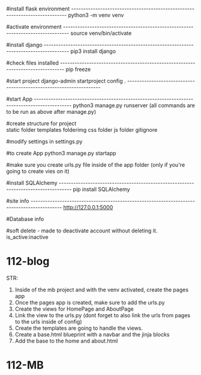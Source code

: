#install flask environment ----------------------------------------------------------------------------
python3 -m venv venv

#activate environment --------------------------------------------------------------------------------
source venv/bin/activate

#install django ----------------------------------------------------------------------------------------
pip3 install django

#check files installed --------------------------------------------------------------------------------
pip freeze

#start project
django-admin startproject config . -------------------------------------------------------------------

#start App ---------------------------------------------------------------------------------------------
python3 manage.py runserver
(all commands are to be run as above after manage.py)

#create structure for project  
 static folder
templates folderimg
css folder
js folder
gitignore

#modify settings in settings.py

#to create App
python3 manage.py startapp <name of app>

#make sure you create urls.py file inside of the app folder (only if you're going to create vies on it)

#install SQLAlchemy -----------------------------------------------------------------------------------
pip install SQLAlchemy

#site info -------------------------------------------------------------------------------------------
http://127.0.0.1:5000

#Database info

#soft delete - made to deactivate account without deleting it.
is_active:inactive

# 112-blog

STR:

1. Inside of the mb project and with the venv activated, create the pages app
2. Once the pages app is created, make sure to add the urls.py
3. Create the views for HomePage and AboutPage
4. Link the view to the urls.py (dont forget to also link the urls from pages to the urls inside of config)
5. Create the templates are going to handle the views.
6. Create a base.html blueprint with a navbar and the jinja blocks
7. Add the base to the home and about.html
# 112-MB
